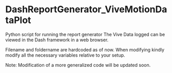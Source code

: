 # DashReportGenerator_ViveMotionDataPlot
Python script for running the report generator
The Vive Data logged can be viewed in the Dash framework in a web browser. 

Filename and foldername are hardcoded as of now.
When modifying kindly modify all the necessary variables relative to your setup. 

Note: Modification of a more generalized code will be updated soon. 
